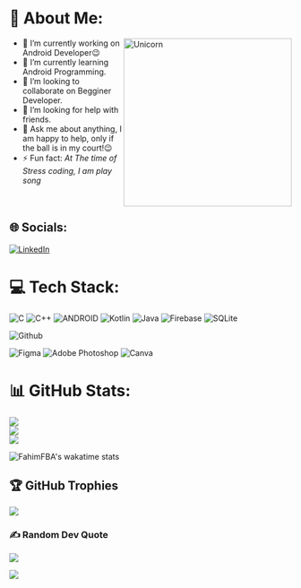 # 💫 About Me:

<img align="right" width=300px alt="Unicorn" src="https://cdn.dribbble.com/users/638428/screenshots/3641004/code2.gif" />

- 🔭 I’m currently working on Android Developer😉 <br>
- 🌱 I’m currently learning Android Programming. <br>
- 👯 I’m looking to collaborate on Begginer Developer. <br>
- 🤔 I’m looking for help with friends. <br>
- 💬 Ask me about anything, I am happy to help, only if the ball is in my court!😉 <br>
- ⚡ Fun fact: *At The time of Stress coding, I am play song* <br> <br> <br>

## 🌐 Socials:
[![LinkedIn](https://img.shields.io/badge/LinkedIn-%230077B5.svg?logo=linkedin&logoColor=white)](https://www.linkedin.com/in/hasti-bathani-06a070288) 

# 💻 Tech Stack:
![C](https://img.shields.io/badge/c-%2300599C.svg?style=for-the-badge&logo=c&logoColor=white) ![C++](https://img.shields.io/badge/c++-%2300599C.svg?style=for-the-badge&logo=c%2B%2B&logoColor=white) ![ANDROID](https://img.shields.io/badge/android-%2320232a.svg?style=for-the-badge&logo=android&logoColor=%a4c639) ![Kotlin](https://img.shields.io/badge/kotlin-%230095D5.svg?style=for-the-badge&logo=kotlin&logoColor=white) ![Java](https://img.shields.io/badge/java-%23ED8B00.svg?style=for-the-badge&logo=java&logoColor=white) ![Firebase](https://img.shields.io/badge/firebase-%23039BE5.svg?style=for-the-badge&logo=firebase) ![SQLite](https://img.shields.io/badge/sqlite-%2307405e.svg?style=for-the-badge&logo=sqlite&logoColor=white) 

![Github](https://img.shields.io/badge/github-000000?style=for-the-badge&logo=github&logoColor=ffffff) 

![Figma](https://img.shields.io/badge/figma-%23F24E1E.svg?style=for-the-badge&logo=figma&logoColor=white) ![Adobe Photoshop](https://img.shields.io/badge/adobephotoshop-%2331A8FF.svg?style=for-the-badge&logo=adobephotoshop&logoColor=white) ![Canva](https://img.shields.io/badge/Canva-%2300C4CC.svg?style=for-the-badge&logo=Canva&logoColor=white) 

# 📊 GitHub Stats:
![](https://github-readme-stats.vercel.app/api?username=Android2124&theme=dark&hide_border=true&include_all_commits=true&count_private=true)<br/>
![](https://github-readme-streak-stats.herokuapp.com/?user=Android2124&theme=dark&hide_border=true)<br/>
![](https://github-readme-stats.vercel.app/api/top-langs/?username=Android2124&theme=dark&hide_border=true&include_all_commits=true&count_private=true&layout=compact)



![FahimFBA's wakatime stats](https://github-readme-stats.vercel.app/api/wakatime?username=Android2124&layout=compact&theme=synthwave&v=2)

## 🏆 GitHub Trophies
![](https://github-profile-trophy.vercel.app/?username=Android2124&theme=onestar&no-frame=true&no-bg=true&margin-w=4)

### ✍️ Random Dev Quote
![](https://quotes-github-readme.vercel.app/api?type=horizontal&theme=radical)

**[![](https://visitcount.itsvg.in/api?id=Android2124&icon=0&color=0)](https://visitcount.itsvg.in)**
